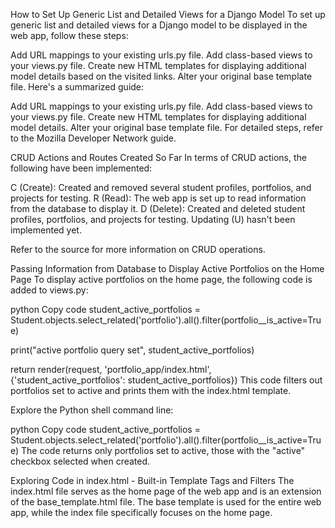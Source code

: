How to Set Up Generic List and Detailed Views for a Django Model
To set up generic list and detailed views for a Django model to be displayed in the web app, follow these steps:

Add URL mappings to your existing urls.py file.
Add class-based views to your views.py file.
Create new HTML templates for displaying additional model details based on the visited links.
Alter your original base template file.
Here's a summarized guide:

Add URL mappings to your existing urls.py file.
Add class-based views to your views.py file.
Create new HTML templates for displaying additional model details.
Alter your original base template file.
For detailed steps, refer to the Mozilla Developer Network guide.

CRUD Actions and Routes Created So Far
In terms of CRUD actions, the following have been implemented:

C (Create): Created and removed several student profiles, portfolios, and projects for testing.
R (Read): The web app is set up to read information from the database to display it.
D (Delete): Created and deleted student profiles, portfolios, and projects for testing.
Updating (U) hasn't been implemented yet.

Refer to the source for more information on CRUD operations.

Passing Information from Database to Display Active Portfolios on the Home Page
To display active portfolios on the home page, the following code is added to views.py:

python
Copy code
student_active_portfolios = Student.objects.select_related('portfolio').all().filter(portfolio__is_active=True)

print("active portfolio query set", student_active_portfolios)

return render(request, 'portfolio_app/index.html', {'student_active_portfolios': student_active_portfolios})
This code filters out portfolios set to active and prints them with the index.html template.

Explore the Python shell command line:

python
Copy code
student_active_portfolios = Student.objects.select_related('portfolio').all().filter(portfolio__is_active=True)
The code returns only portfolios set to active, those with the "active" checkbox selected when created.

Exploring Code in index.html - Built-in Template Tags and Filters
The index.html file serves as the home page of the web app and is an extension of the base_template.html file. The base template is used for the entire web app, while the index file specifically focuses on the home page.
